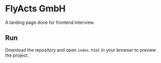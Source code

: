 # FlyActs GmbH

A landing page done for frontend interview.

## Run

Download the repository and open `index.html` in your browser to preview the project.
